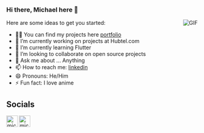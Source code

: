 ### Hi there, Michael here 👋

 <img align="right" alt="GIF" src="https://media.giphy.com/media/ZVik7pBtu9dNS/giphy.gif?cid=ecf05e47tokhvm4bjpjiyavd0ax08ot042hbaw7l1uwworn5&ep=v1_gifs_related&rid=giphy.gif&ct=g" />


Here are some ideas to get you started:

- 🧑‍💻 You can find my projects here [portfolio]
- 🔭 I’m currently working on projects at Hubtel.com
- 🌱 I’m currently learning Flutter
- 👯 I’m looking to collaborate on open source projects
- 💬 Ask me about ... Anything
- 📫 How to reach me: [linkedin]
- 😄 Pronouns: He/Him
- ⚡ Fun fact: I love anime

## Socials

[<img align="left" alt="michaelnchor | LinkedIn" width="30px" src="https://img.icons8.com/?size=100&id=MR3dZdlA53te&format=png&color=000000" />][linkedin]

[<img align="left" alt="michaelnchor | WhatsApp" width="30px" src="https://img.icons8.com/?size=100&id=MR3dZdlA53te&format=png&color=000000" />][whatsapp]

[portfolio]: https://nchormichael-porfolio.onrender.com
[linkedin]: https://www.linkedin.com/in/nchormichael
[whatsapp]: https://wa.link/uwrb6w
